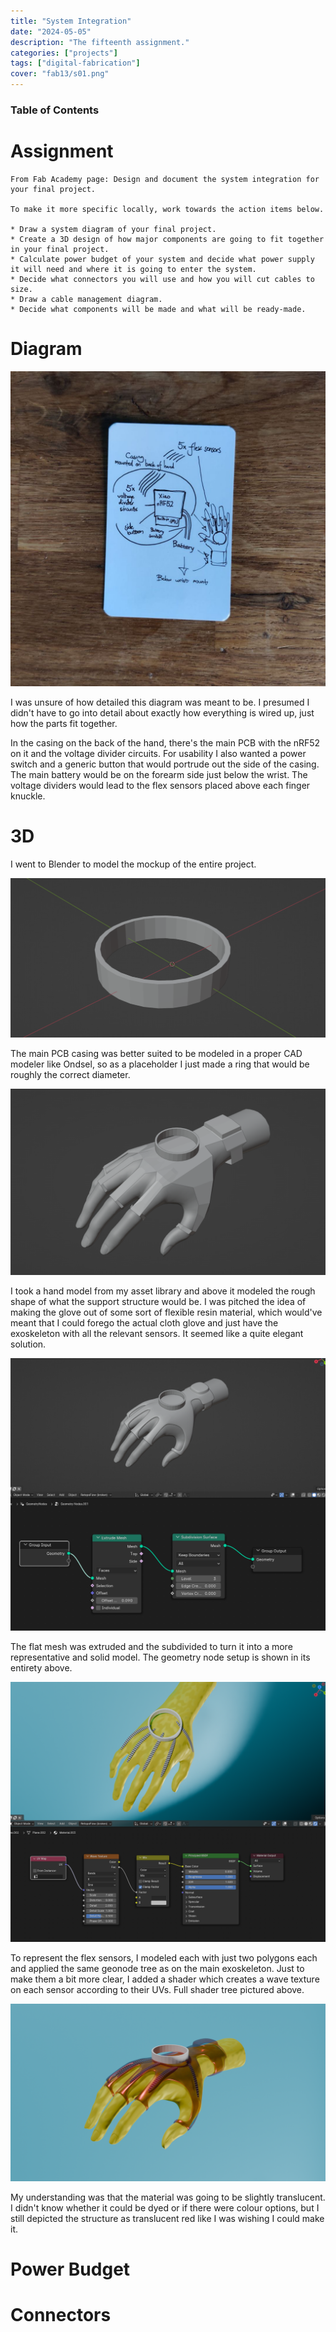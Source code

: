 ```yaml
---
title: "System Integration"
date: "2024-05-05"
description: "The fifteenth assignment."
categories: ["projects"]
tags: ["digital-fabrication"]
cover: "fab13/s01.png"
---
```


### Table of Contents

# Assignment

```
From Fab Academy page: Design and document the system integration for your final project.

To make it more specific locally, work towards the action items below.

* Draw a system diagram of your final project.
* Create a 3D design of how major components are going to fit together in your final project.
* Calculate power budget of your system and decide what power supply it will need and where it is going to enter the system.
* Decide what connectors you will use and how you will cut cables to size.
* Draw a cable management diagram.
* Decide what components will be made and what will be ready-made.
```

# Diagram

![system diagram](fab15/01.jpg)

I was unsure of how detailed this diagram was meant to be. I presumed I didn't have to go into detail about exactly how everything is wired up, just how the parts fit together. 

In the casing on the back of the hand, there's the main PCB with the nRF52 on it and the voltage divider circuits. For usability I also wanted a power switch and a generic button that would portrude out the side of the casing. The main battery would be on the forearm side just below the wrist. The voltage dividers would lead to the flex sensors placed above each finger knuckle. 

# 3D

I went to Blender to model the mockup of the entire project. 

![](fab15/02.png)

The main PCB casing was better suited to be modeled in a proper CAD modeler like Ondsel, so as a placeholder I just made a ring that would be roughly the correct diameter. 

![](fab15/03.png)

I took a hand model from my asset library and above it modeled the rough shape of what the support structure would be. I was pitched the idea of making the glove out of some sort of flexible resin material, which would've meant that I could forego the actual cloth glove and just have the exoskeleton with all the relevant sensors. It seemed like a quite elegant solution. 

![](fab15/04.png)

The flat mesh was extruded and the subdivided to turn it into a more representative and solid model. The geometry node setup is shown in its entirety above. 

![](fab15/05.png)

To represent the flex sensors, I modeled each with just two polygons each and applied the same geonode tree as on the main exoskeleton. Just to make them a bit more clear, I added a shader which creates a wave texture on each sensor according to their UVs. Full shader tree pictured above. 

![](fab15/06.png)

My understanding was that the material was going to be slightly translucent. I didn't know whether it could be dyed or if there were colour options, but I still depicted the structure as translucent red like I was wishing I could make it. 

# Power Budget

# Connectors

